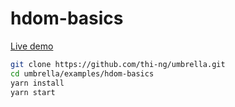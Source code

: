 # hdom-basics

[Live demo](https://demo.thi.ng/umbrella/hdom-basics/)

```bash
git clone https://github.com/thi-ng/umbrella.git
cd umbrella/examples/hdom-basics
yarn install
yarn start
```
